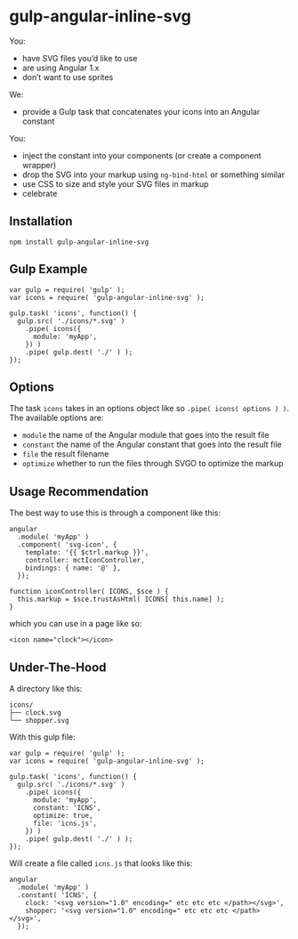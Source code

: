 # gulp-angular-inline-svg

You:
- have SVG files you’d like to use
- are using Angular 1.x
- don’t want to use sprites

We:
- provide a Gulp task that concatenates your icons into an Angular constant

You:
- inject the constant into your components (or create a component wrapper)
- drop the SVG into your markup using `ng-bind-html` or something similar
- use CSS to size and style your SVG files in markup
- celebrate

## Installation

```
npm install gulp-angular-inline-svg
```

## Gulp Example

```
var gulp = require( 'gulp' );
var icons = require( 'gulp-angular-inline-svg' );

gulp.task( 'icons', function() {
  gulp.src( './icons/*.svg' )
    .pipe( icons({
      module: 'myApp',
    }) )
    .pipe( gulp.dest( './' ) );
});
```

## Options
The task `icons` takes in an options object like so `.pipe( icons( options ) )`. The available options are:
- `module` the name of the Angular module that goes into the result file
- `constant` the name of the Angular constant that goes into the result file
- `file` the result filename
- `optimize` whether to run the files through SVGO to optimize the markup

## Usage Recommendation

The best way to use this is through a component like this:

```
angular
  .module( 'myApp' )
  .component( 'svg-icon', {
    template: '{{ $ctrl.markup }}',
    controller: mctIconController,
    bindings: { name: '@' },
  });

function iconController( ICONS, $sce ) {
  this.markup = $sce.trustAsHtml( ICONS[ this.name] );
}
```

which you can use in a page like so:

```
<icon name="clock"></icon>
```

## Under-The-Hood
A directory like this:

```
icons/
├── clock.svg
└── shopper.svg
```

With this gulp file:

```
var gulp = require( 'gulp' );
var icons = require( 'gulp-angular-inline-svg' );

gulp.task( 'icons', function() {
  gulp.src( './icons/*.svg' )
    .pipe( icons({
      module: 'myApp',
      constant: 'ICNS',
      optimize: true,
      file: 'icns.js',
    }) )
    .pipe( gulp.dest( './' ) );
});
```

Will create a file called `icns.js` that looks like this:

```
angular
  .module( 'myApp' )
  .constant( 'ICNS', {
    clock: '<svg version="1.0" encoding=" etc etc etc </path></svg>',
    shopper: '<svg version="1.0" encoding=" etc etc etc </path></svg>',
  });
```
